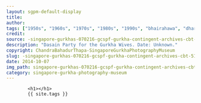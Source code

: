 ```yaml
---
layout: sgpm-default-display
title: 
author: 
tags: ["1950s", "1960s", "1970s", "1980s", "1990s", "bhairahawa", "dharan", "gurkhas", "kathmandu", "nepal", "pokhara", "singapore", "singapore gurkha archive", "singapore gurkha old photographs", "singapore gurkha photography museum", "singapore gurkhas"]
credit: 
source: -singapore-gurkhas-070216-gcspf-gurkha-contingent-archives-cbt-51
description: "Dasain Party for the Gurkha Wives. Date: Unknown."
copyright: ChandraBahadurThapa-SingaporeGurkhaPhotographyMuseum
slug: -singapore-gurkhas-070216-gcspf-gurkha-contingent-archives-cbt-51
date: 2014-10-07
img_path: singapore-gurkhas-070216-gcspf-gurkha-contingent-archives-cbt-51.jpg
category: singapore-gurkha-photography-museum
---
```

	 		

	 		<h1></h1>
	 		{{ site.tags }}
	 		
